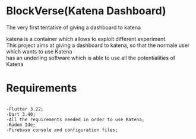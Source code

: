 # BlockVerse(Katena Dashboard)
The very first tentative of giving a dashboard to katena

katena is a container which allows to exploit different experiment.  
This project aims at giving a dashboard to katena, so that the normale user which wants to use Katena   
has an underling software which is able to use all the potentialities of Katena  


# Requirements
```

-Flutter 3.22;  
-Dart 3.40;  
-All the requirements needed in order to use Katena;  
-Radon Ide;   
-Firebase console and configuration files;    

```





